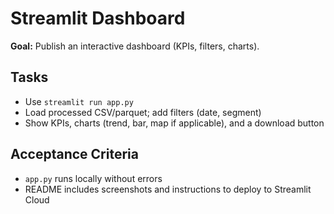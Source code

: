 # Streamlit Dashboard

**Goal:** Publish an interactive dashboard (KPIs, filters, charts).

## Tasks
- Use `streamlit run app.py`
- Load processed CSV/parquet; add filters (date, segment)
- Show KPIs, charts (trend, bar, map if applicable), and a download button

## Acceptance Criteria
- `app.py` runs locally without errors
- README includes screenshots and instructions to deploy to Streamlit Cloud

